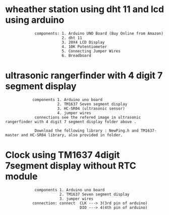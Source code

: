 
    
    
  # wheather station using dht 11 and lcd using arduino
                 components: 1. Arduino UNO Board (Buy Online from Amazon)
                             2. dht 11
                             3. 20X4 LCD Display 
                             4. 10K Potentiometer 
                             5. Connecting Jumper Wires
                             6. Breadboard
                             
 # ultrasonic rangerfinder with 4 digit 7 segment display
                components 1. Arduino uno board 
                           2. TM1637 Seven segment display 
                           3. HC-SR04 (ultrasonic sensor)
                           4. jumper wires
                 connections see the refered image in ultrasonic rangerfinder with 4 digit 7 segment display folder above .
                 
                 Download the following library : NewPing.h and TM1637-master and HC-SR04 library, also provided in folder.    
 # Clock using TM1637 4digit 7segment display without RTC module
                 components 1. Arduino uno board 
                            2. TM1637 Seven segment display 
                            3. jumper wires
                connection: connect  CLK ---> 3(3rd pin of arduino)
                                     DIO ---> 4(4th pin of arduino)
  
                             

